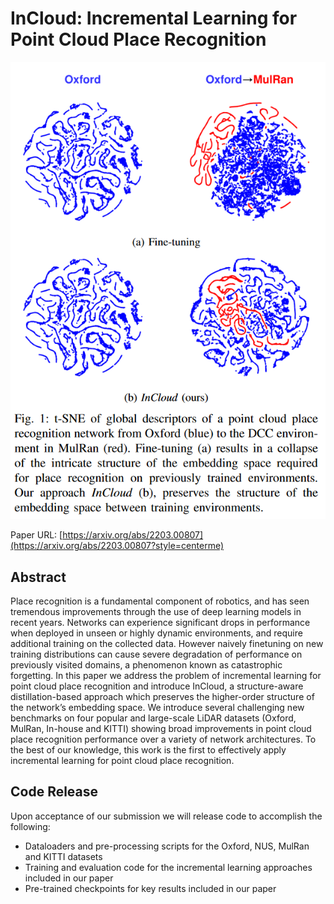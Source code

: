 
# InCloud: Incremental Learning for Point Cloud Place Recognition
![](figures/InCloud.png)

Paper URL: [https://arxiv.org/abs/2203.00807](https://arxiv.org/abs/2203.00807?style=centerme)

## Abstract  
Place recognition is a fundamental component of robotics, and has seen tremendous improvements through the use of deep learning models in recent years. Networks can experience significant drops in performance when deployed in unseen or highly dynamic environments, and require additional training on the collected data. However naively finetuning on new training distributions can cause severe degradation of performance on previously visited domains, a phenomenon known as catastrophic forgetting. In this paper we address the problem of incremental learning for point cloud place recognition and introduce InCloud, a structure-aware distillation-based approach which preserves the higher-order structure of the network’s embedding space. We introduce several challenging new benchmarks on four popular and large-scale LiDAR datasets (Oxford, MulRan, In-house and KITTI) showing broad improvements in point cloud place recognition performance over a variety of network architectures. To the best of our knowledge, this work is the first to effectively apply incremental learning for point cloud place recognition.

## Code Release  
Upon acceptance of our submission we will release code to accomplish the following: 
- Dataloaders and pre-processing scripts for the Oxford, NUS, MulRan and KITTI datasets  
- Training and evaluation code for the incremental learning approaches included in our paper  
- Pre-trained checkpoints for key results included in our paper
